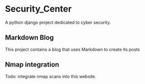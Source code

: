 # Security_Center

A python django project dedicated to cyber security.

## Markdown Blog
This project contains a blog that uses Markdown to create its posts

## Nmap integration
Todo: integrate nmap scans into this website.

